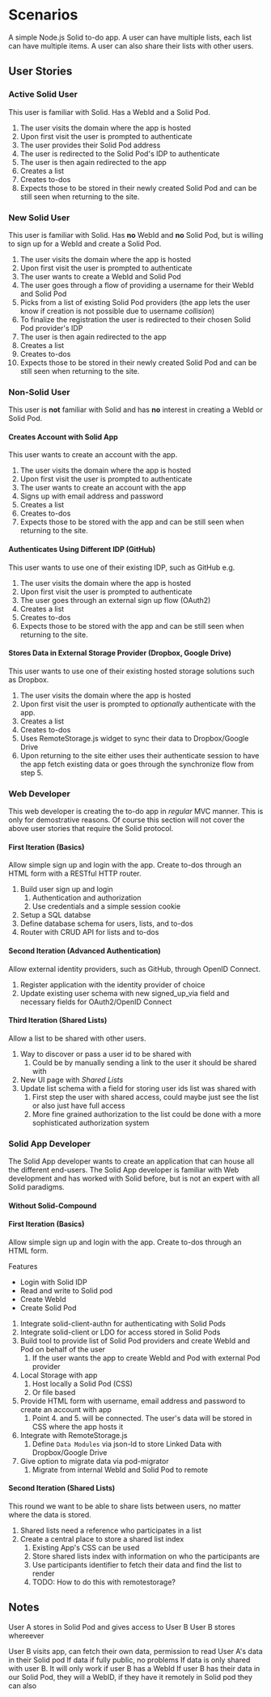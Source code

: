 # Scenarios

A simple Node.js Solid to-do app. A user can have multiple lists, each list can have multiple items. A user can also share their lists with other users.

## User Stories

### Active Solid User

This user is familiar with Solid. Has a WebId and a Solid Pod.

1. The user visits the domain where the app is hosted
2. Upon first visit the user is prompted to authenticate
3. The user provides their Solid Pod address
4. The user is redirected to the Solid Pod's IDP to authenticate
5. The user is then again redirected to the app
6. Creates a list
7. Creates to-dos
8. Expects those to be stored in their newly created Solid Pod and can be still seen when returning to the site.

### New Solid User

This user is familiar with Solid. Has **no** WebId and **no** Solid Pod, but is willing to sign up for a WebId and create a Solid Pod.

1. The user visits the domain where the app is hosted
2. Upon first visit the user is prompted to authenticate
3. The user wants to create a WebId and Solid Pod
4. The user goes through a flow of providing a username for their WebId and Solid Pod
5. Picks from a list of existing Solid Pod providers (the app lets the user know if creation is not possible due to username *collision*)
6. To finalize the registration the user is redirected to their chosen Solid Pod provider's IDP
7. The user is then again redirected to the app
8. Creates a list
9. Creates to-dos
10. Expects those to be stored in their newly created Solid Pod and can be still seen when returning to the site.

### Non-Solid User

This user is **not** familiar with Solid and has **no** interest in creating a WebId or Solid Pod.

#### Creates Account with Solid App

This user wants to create an account with the app.

1. The user visits the domain where the app is hosted
2. Upon first visit the user is prompted to authenticate
3. The user wants to create an account with the app
4. Signs up with email address and password
5. Creates a list
6. Creates to-dos
7. Expects those to be stored with the app and can be still seen when returning to the site.

#### Authenticates Using Different IDP (GitHub)

This user wants to use one of their existing IDP, such as GitHub e.g.

1. The user visits the domain where the app is hosted
2. Upon first visit the user is prompted to authenticate
3. The user goes through an external sign up flow (OAuth2)
4. Creates a list
5. Creates to-dos
6. Expects those to be stored with the app and can be still seen when returning to the site.

#### Stores Data in External Storage Provider (Dropbox, Google Drive)

This user wants to use one of their existing hosted storage solutions such as Dropbox.

1. The user visits the domain where the app is hosted
2. Upon first visit the user is prompted to *optionally* authenticate with the app.
3. Creates a list
4. Creates to-dos
5. Uses RemoteStorage.js widget to sync their data to Dropbox/Google Drive
6. Upon returning to the site either uses their authenticate session to have the app fetch existing data or goes through the synchronize flow from step 5.

### Web Developer

This web developer is creating the to-do app in *regular* MVC manner. This is only for demostrative reasons. Of course this section will not cover the above user stories that require the Solid protocol.

#### First Iteration (Basics)

Allow simple sign up and login with the app. Create to-dos through an HTML form with a RESTful HTTP router.

1. Build user sign up and login
   1. Authentication and authorization
   2. Use credentials and a simple session cookie
2. Setup a SQL databse
3. Define database schema for users, lists, and to-dos
4. Router with CRUD API for lists and to-dos

#### Second Iteration (Advanced Authentication)

Allow external identity providers, such as GitHub, through OpenID Connect.

1. Register application with the identity provider of choice
2. Update existing user schema with new signed_up_via field and necessary fields for OAuth2/OpenID Connect

#### Third Iteration (Shared Lists)

Allow a list to be shared with other users.

1. Way to discover or pass a user id to be shared with
   1. Could be by manually sending a link to the user it should be shared with
2. New UI page with *Shared Lists*
3. Update list schema with a field for storing user ids list was shared with
   1. First step the user with shared access, could maybe just see the list or also just have full access
   2. More fine grained authorization to the list could be done with a more sophisticated authorization system

### Solid App Developer

The Solid App developer wants to create an application that can house all the different end-users. The Solid App developer is familiar with Web development and has worked with Solid before, but is not an expert with all Solid paradigms.

#### Without Solid-Compound

#### First Iteration (Basics)

Allow simple sign up and login with the app. Create to-dos through an HTML form.

Features

- Login with Solid IDP
- Read and write to Solid pod
- Create WebId
- Create Solid Pod

1. Integrate solid-client-authn for authenticating with Solid Pods
2. Integrate solid-client or LDO for access stored in Solid Pods
3. Build tool to provide list of Solid Pod providers and create WebId and Pod on behalf of the user
   1. If the user wants the app to create WebId and Pod with external Pod provider
4. Local Storage with app
   1. Host locally a Solid Pod (CSS)
   2. Or file based
5. Provide HTML form with username, email address and password to create an account with app
   1. Point 4. and 5. will be connected. The user's data will be stored in CSS where the app hosts it
6. Integrate with RemoteStorage.js
   1. Define `Data Modules` via json-ld to store Linked Data with Dropbox/Google Drive
7. Give option to migrate data via pod-migrator
   1. Migrate from internal WebId and Solid Pod to remote

#### Second Iteration (Shared Lists)

This round we want to be able to share lists between users, no matter where the data is stored.

1. Shared lists need a reference who participates in a list
2. Create a central place to store a shared list index
   1. Existing App's CSS can be used
   2. Store shared lists index with information on who the participants are
   3. Use participants identifier to fetch their data and find the list to render
   4. TODO: How to do this with remotestorage?



## Notes

User A stores in Solid Pod and gives access to User B
User B stores whereever

User B visits app, can fetch their own data, permission to read User A's data in their Solid pod
If data if fully public, no problems
If data is only shared with user B. It will only work if user B has a WebId
If user B has their data in our Solid Pod, they will a WebID, if they have it remotely in Solid pod they can also




